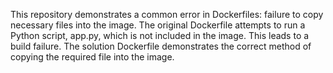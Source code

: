 This repository demonstrates a common error in Dockerfiles: failure to copy necessary files into the image. The original Dockerfile attempts to run a Python script, app.py, which is not included in the image. This leads to a build failure. The solution Dockerfile demonstrates the correct method of copying the required file into the image.